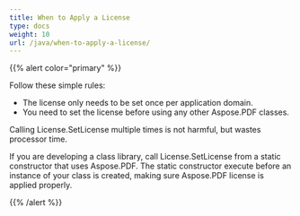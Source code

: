 ```yaml
---
title: When to Apply a License
type: docs
weight: 10
url: /java/when-to-apply-a-license/
---
```


{{% alert color="primary" %}} 

Follow these simple rules:

- The license only needs to be set once per application domain.
- You need to set the license before using any other Aspose.PDF classes.

Calling License.SetLicense multiple times is not harmful, but wastes processor time.

If you are developing a class library, call License.SetLicense from a static constructor that uses Aspose.PDF. The static constructor execute before an instance of your class is created, making sure Aspose.PDF license is applied properly. 

{{% /alert %}}
